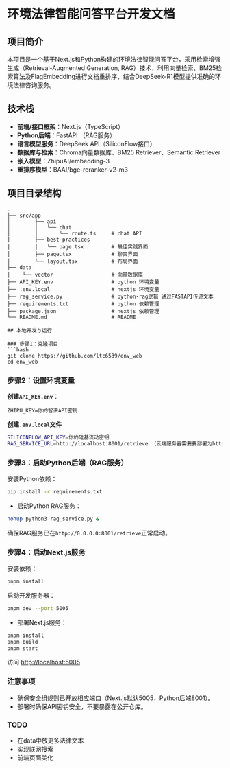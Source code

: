 # 环境法律智能问答平台开发文档

## 项目简介

本项目是一个基于Next.js和Python构建的环境法律智能问答平台，采用检索增强生成（Retrieval-Augmented Generation, RAG）技术，利用向量检索、BM25检索算法及FlagEmbedding进行文档重排序，结合DeepSeek-R1模型提供准确的环境法律咨询服务。

## 技术栈
- **前端/接口框架**：Next.js（TypeScript）
- **Python后端**：FastAPI （RAG服务）
- **语言模型服务**：DeepSeek API（SiliconFlow接口）
- **数据库与检索**：Chroma向量数据库、BM25 Retriever、Semantic Retriever
- **嵌入模型**：ZhipuAI/embedding-3
- **重排序模型**：BAAI/bge-reranker-v2-m3

## 项目目录结构
```
.
├── src/app
│        ├── api
│        │   └── chat
│        │       └── route.ts     # chat API
|        ├── best-practices
|        |   └── page.tsx         # 最佳实践界面
│        ├── page.tsx             # 聊天界面
│        └── layout.tsx           # 布局界面
├── data
│    └── vector                   # 向量数据库
├── API_KEY.env                   # python 环境变量
├── .env.local                    # nextjs 环境变量
├── rag_service.py                # python-rag逻辑 通过FASTAPI传递文本
├── requirements.txt              # python 依赖管理
├── package.json                  # nextjs 依赖管理 
└── README.md                     # README

## 本地开发与运行

### 步骤1：克隆项目
```bash
git clone https://github.com/ltc6539/env_web
cd env_web
```

### 步骤2：设置环境变量

**创建`API_KEY.env`**：
```env
ZHIPU_KEY=你的智谱API密钥
```

**创建`.env.local`文件**
```bash
SILICONFLOW_API_KEY=你的硅基流动密钥
RAG_SERVICE_URL=http://localhost:8001/retrieve （云端服务器需要要部署为http:/<内网IP>:8001/retrieve）
```

### 步骤3：启动Python后端（RAG服务）

安装Python依赖：
```bash
pip install -r requirements.txt
```

- 启动Python RAG服务：
```bash
nohup python3 rag_service.py &
```
确保RAG服务已在`http://0.0.0.0:8001/retrieve`正常启动。

### 步骤4：启动Next.js服务

安装依赖：
```bash
pnpm install
```

启动开发服务器：
```bash
pnpm dev --port 5005
```

- 部署Next.js服务：
```bash
pnpm install
pnpm build
pnpm start
```

访问 [http://localhost:5005](http://localhost:3000)

### 注意事项
- 确保安全组规则已开放相应端口（Next.js默认5005，Python后端8001）。
- 部署时确保API密钥安全，不要暴露在公开仓库。


### TODO
- 在data中放更多法律文本
- 实现联网搜索
- 前端页面美化
